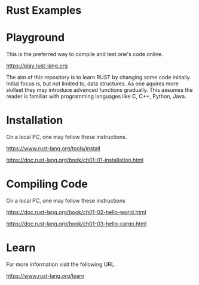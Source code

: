 
# Rust Examples

# Playground
This is the preferred way to compile and test one's code online.

https://play.rust-lang.org

The aim of this repository is to learn RUST by changing some code initially. Initial focus is, but not limited to, data structures. 
As one aquires more skillset they may introduce advanced functions gradually.
This assumes the reader is familiar with programming languages like C, C++, Python, Java.

# Installation
On a local PC, one may follow these instructions.

https://www.rust-lang.org/tools/install

https://doc.rust-lang.org/book/ch01-01-installation.html

# Compiling Code
On a local PC, one may follow these instructions

https://doc.rust-lang.org/book/ch01-02-hello-world.html

https://doc.rust-lang.org/book/ch01-03-hello-cargo.html

# Learn
For more information visit the following URL.

https://www.rust-lang.org/learn
